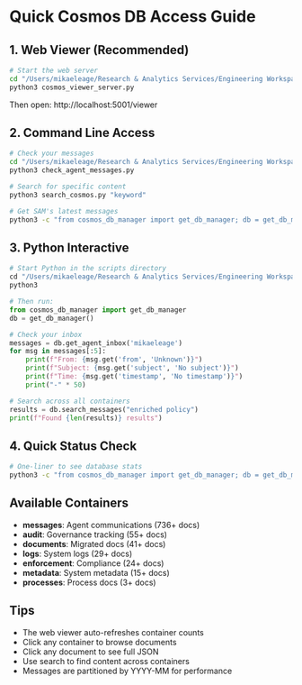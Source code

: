 # Quick Cosmos DB Access Guide

## 1. Web Viewer (Recommended)
```bash
# Start the web server
cd "/Users/mikaeleage/Research & Analytics Services/Engineering Workspace/scripts"
python3 cosmos_viewer_server.py
```
Then open: http://localhost:5001/viewer

## 2. Command Line Access
```bash
# Check your messages
cd "/Users/mikaeleage/Research & Analytics Services/Engineering Workspace/scripts"
python3 check_agent_messages.py

# Search for specific content
python3 search_cosmos.py "keyword"

# Get SAM's latest messages
python3 -c "from cosmos_db_manager import get_db_manager; db = get_db_manager(); msgs = db.get_agent_inbox('SAM'); print(f'SAM has {len(msgs)} messages'); [print(f'{m["subject"]}') for m in msgs[:5]]"
```

## 3. Python Interactive
```python
# Start Python in the scripts directory
cd "/Users/mikaeleage/Research & Analytics Services/Engineering Workspace/scripts"
python3

# Then run:
from cosmos_db_manager import get_db_manager
db = get_db_manager()

# Check your inbox
messages = db.get_agent_inbox('mikaeleage')
for msg in messages[:5]:
    print(f"From: {msg.get('from', 'Unknown')}")
    print(f"Subject: {msg.get('subject', 'No subject')}")
    print(f"Time: {msg.get('timestamp', 'No timestamp')}")
    print("-" * 50)

# Search across all containers
results = db.search_messages("enriched policy")
print(f"Found {len(results)} results")
```

## 4. Quick Status Check
```bash
# One-liner to see database stats
python3 -c "from cosmos_db_manager import get_db_manager; db = get_db_manager(); print(f'Connected to: {db.database_name}'); containers = list(db.database.list_containers()); print(f'Containers: {len(containers)}'); print('Top containers:', [c['id'] for c in containers[:5]])"
```

## Available Containers
- **messages**: Agent communications (736+ docs)
- **audit**: Governance tracking (55+ docs)
- **documents**: Migrated docs (41+ docs)
- **logs**: System logs (29+ docs)
- **enforcement**: Compliance (24+ docs)
- **metadata**: System metadata (15+ docs)
- **processes**: Process docs (3+ docs)

## Tips
- The web viewer auto-refreshes container counts
- Click any container to browse documents
- Click any document to see full JSON
- Use search to find content across containers
- Messages are partitioned by YYYY-MM for performance